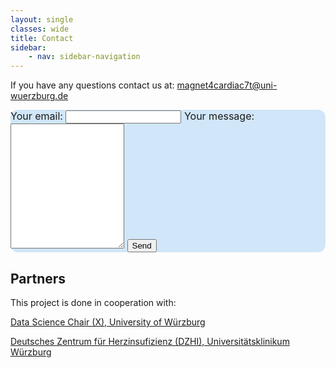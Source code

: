 ```yaml
---
layout: single
classes: wide
title: Contact
sidebar:
    - nav: sidebar-navigation
---
```


If you have any questions contact us at: [magnet4cardiac7t@uni-wuerzburg.de](mailto:magnet4cardiac7t@uni-wuerzburg.de)

<!-- modify this form HTML and place wherever you want your form -->
<form
  style="font-size: 16px; background: #d1e6f8; border-radius: 12px;"
  action="https://formspree.io/f/mwpvnlra"
  method="POST"
>
  <label>
    Your email:
    <input type="email" name="email">
  </label>
  <label>
    Your message:
    <textarea style="min-height: 200px" name="message"></textarea>
  </label>
  <!-- your other form fields go here -->
  <button class="btn btn--primary" type="submit">Send</button>
</form>

## Partners
This project is done in cooperation with:

<a class="reference external" href="https://dmir.org/">Data Science Chair (X), University of Würzburg</a>

<a class="reference external" href="https://www.ukw.de/behandlungszentren/dzhi/startseite/">Deutsches Zentrum für Herzinsufizienz (DZHI), Universitätsklinikum Würzburg</a>

